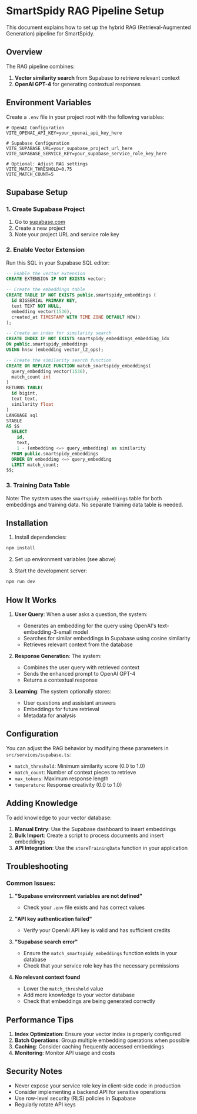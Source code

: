 # SmartSpidy RAG Pipeline Setup

This document explains how to set up the hybrid RAG (Retrieval-Augmented Generation) pipeline for SmartSpidy.

## Overview

The RAG pipeline combines:
1. **Vector similarity search** from Supabase to retrieve relevant context
2. **OpenAI GPT-4** for generating contextual responses

## Environment Variables

Create a `.env` file in your project root with the following variables:

```env
# OpenAI Configuration
VITE_OPENAI_API_KEY=your_openai_api_key_here

# Supabase Configuration
VITE_SUPABASE_URL=your_supabase_project_url_here
VITE_SUPABASE_SERVICE_KEY=your_supabase_service_role_key_here

# Optional: Adjust RAG settings
VITE_MATCH_THRESHOLD=0.75
VITE_MATCH_COUNT=5
```

## Supabase Setup

### 1. Create Supabase Project
1. Go to [supabase.com](https://supabase.com)
2. Create a new project
3. Note your project URL and service role key

### 2. Enable Vector Extension
Run this SQL in your Supabase SQL editor:

```sql
-- Enable the vector extension
CREATE EXTENSION IF NOT EXISTS vector;

-- Create the embeddings table
CREATE TABLE IF NOT EXISTS public.smartspidy_embeddings (
  id BIGSERIAL PRIMARY KEY,
  text TEXT NOT NULL,
  embedding vector(1536),
  created_at TIMESTAMP WITH TIME ZONE DEFAULT NOW()
);

-- Create an index for similarity search
CREATE INDEX IF NOT EXISTS smartspidy_embeddings_embedding_idx 
ON public.smartspidy_embeddings 
USING hnsw (embedding vector_l2_ops);

-- Create the similarity search function
CREATE OR REPLACE FUNCTION match_smartspidy_embeddings(
  query_embedding vector(1536),
  match_count int
)
RETURNS TABLE(
  id bigint,
  text text,
  similarity float
)
LANGUAGE sql
STABLE
AS $$
  SELECT
    id,
    text,
    1 - (embedding <=> query_embedding) as similarity
  FROM public.smartspidy_embeddings
  ORDER BY embedding <=> query_embedding
  LIMIT match_count;
$$;
```

### 3. Training Data Table
Note: The system uses the `smartspidy_embeddings` table for both embeddings and training data. No separate training data table is needed.

## Installation

1. Install dependencies:
```bash
npm install
```

2. Set up environment variables (see above)

3. Start the development server:
```bash
npm run dev
```

## How It Works

1. **User Query**: When a user asks a question, the system:
   - Generates an embedding for the query using OpenAI's text-embedding-3-small model
   - Searches for similar embeddings in Supabase using cosine similarity
   - Retrieves relevant context from the database

2. **Response Generation**: The system:
   - Combines the user query with retrieved context
   - Sends the enhanced prompt to OpenAI GPT-4
   - Returns a contextual response

3. **Learning**: The system optionally stores:
   - User questions and assistant answers
   - Embeddings for future retrieval
   - Metadata for analysis

## Configuration

You can adjust the RAG behavior by modifying these parameters in `src/services/supabase.ts`:

- `match_threshold`: Minimum similarity score (0.0 to 1.0)
- `match_count`: Number of context pieces to retrieve
- `max_tokens`: Maximum response length
- `temperature`: Response creativity (0.0 to 1.0)

## Adding Knowledge

To add knowledge to your vector database:

1. **Manual Entry**: Use the Supabase dashboard to insert embeddings
2. **Bulk Import**: Create a script to process documents and insert embeddings
3. **API Integration**: Use the `storeTrainingData` function in your application

## Troubleshooting

### Common Issues:

1. **"Supabase environment variables are not defined"**
   - Check your `.env` file exists and has correct values

2. **"API key authentication failed"**
   - Verify your OpenAI API key is valid and has sufficient credits

3. **"Supabase search error"**
   - Ensure the `match_smartspidy_embeddings` function exists in your database
   - Check that your service role key has the necessary permissions

4. **No relevant context found**
   - Lower the `match_threshold` value
   - Add more knowledge to your vector database
   - Check that embeddings are being generated correctly

## Performance Tips

1. **Index Optimization**: Ensure your vector index is properly configured
2. **Batch Operations**: Group multiple embedding operations when possible
3. **Caching**: Consider caching frequently accessed embeddings
4. **Monitoring**: Monitor API usage and costs

## Security Notes

- Never expose your service role key in client-side code in production
- Consider implementing a backend API for sensitive operations
- Use row-level security (RLS) policies in Supabase
- Regularly rotate API keys 
